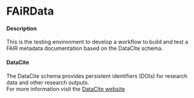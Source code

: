 # FAiRData

<h4> Description </h4>
This is the testing environment to develop a workflow to build and test a FAIR metadata documentation based on the DataCite schema. </br>

<h4> DataCite </h4>
The DataCite schema provides persistent identifiers (DOIs) for research data and other research outputs. <br>
For more information visit the <a href="https://datacite.org">DataCite website </a>
